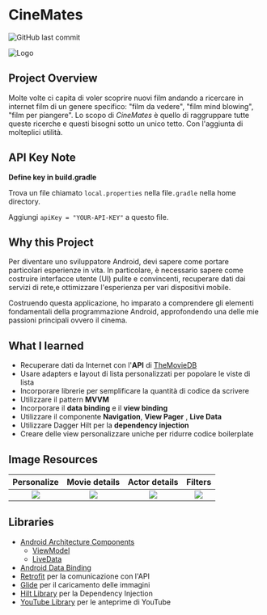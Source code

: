 
# CineMates
![GitHub last commit](https://img.shields.io/github/last-commit/Indisparte/CineMates?style=for-the-badge)

![Logo](https://github.com/Indisparte/CineMates/blob/main/assets/logo.png)

## Project Overview
Molte volte ci capita di voler scoprire nuovi film andando a ricercare in internet film di un genere specifico: "film da vedere", "film mind blowing", "film per piangere". Lo scopo di *CineMates* è quello di raggruppare tutte queste ricerche e questi bisogni sotto un unico tetto. Con l'aggiunta di molteplici utilità.

## API Key Note
**Define key in build.gradle**

Trova un file chiamato `local.properties` nella file`.gradle` nella home directory.

Aggiungi `apiKey = "YOUR-API-KEY"` a questo file.

## Why this Project

Per diventare uno sviluppatore Android, devi sapere come portare particolari esperienze in vita. In particolare, è necessario sapere come costruire 
interfacce utente (UI) pulite e convincenti, recuperare dati dai servizi di rete,e ottimizzare l'esperienza per vari dispositivi mobile. 

Costruendo questa applicazione, ho imparato a comprendere gli elementi fondamentali della programmazione Android, approfondendo una delle mie passioni principali ovvero il cinema.

## What I learned
- Recuperare dati da Internet con l'**API** di [TheMovieDB](https://developers.themoviedb.org/3/getting-started)
- Usare adapters e layout di lista personalizzati per popolare le viste di lista
- Incorporare librerie per semplificare la quantità di codice da scrivere
- Utilizzare il pattern **MVVM**
- Incorporare il **data binding** e il **view binding**
- Utilizzare il componente **Navigation**, **View Pager** , **Live Data**
- Utilizzare Dagger Hilt per la **dependency injection**
- Creare delle view personalizzare uniche per ridurre codice boilerplate

## Image Resources

**Personalize**	|	**Movie details**	|	**Actor details** |  **Filters** |
:-----------------------------:|:---------------------:|:-----------------------------:|:-----------------------------:
![](https://github.com/Indisparte/CineMates/blob/main/assets/Gif/personalization.gif)  |  ![](https://github.com/Indisparte/CineMates/blob/main/assets/Gif/movie_details.gif)  |  ![](https://github.com/Indisparte/CineMates/blob/main/assets/Gif/actor_details.gif) | ![](https://github.com/Indisparte/CineMates/blob/main/assets/Gif/filterable.gif) 
## Libraries
- [Android Architecture Components](https://developer.android.com/topic/libraries/architecture/) 
    * [ViewModel](https://developer.android.com/topic/libraries/architecture/viewmodel)
    * [LiveData](https://developer.android.com/topic/libraries/architecture/livedata)
- [Android Data Binding](https://developer.android.com/topic/libraries/data-binding/)
- [Retrofit](http://square.github.io/retrofit/) per la comunicazione con l'API
- [Glide](https://github.com/bumptech/glide) per il caricamento delle immagini
- [Hilt Library](https://developer.android.com/training/dependency-injection/hilt-android) per la Dependency Injection
- [YouTube Library](https://developers.google.com/youtube/android/player) per le anteprime di YouTube 

